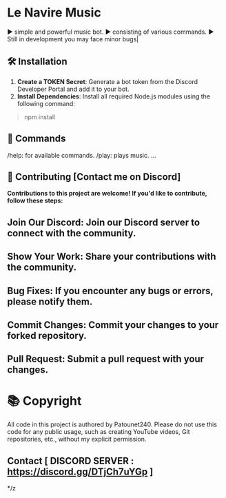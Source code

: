 #  Le Navire Music
▶️ simple and powerful music bot.
▶️ consisting of various commands.
▶️ Still in development you may face minor bugs|


## 🛠️ Installation

1. **Create a TOKEN Secret**: Generate a bot token from the Discord Developer Portal and add it to your bot.
2. **Install Dependencies**: Install all required Node.js modules using the following command:
> npm install

## 📜 Commands
/help: for available commands.
/play: plays music.
...

## 🤝 Contributing [Contact me on Discord]

**Contributions to this project are welcome! If you'd like to contribute, follow these steps:**

## Join Our Discord: Join our Discord server to connect with the community.
## Show Your Work: Share your contributions with the community.
## Bug Fixes: If you encounter any bugs or errors, please notify them.
## Commit Changes: Commit your changes to your forked repository.
## Pull Request: Submit a pull request with your changes.

# 📚 Copyright 

All code in this project is authored by Patounet240. Please do not use this code for any public usage, such as creating YouTube videos, Git repositories, etc., without my explicit permission.


   ## Contact    [ DISCORD SERVER :  https://discord.gg/DTjCh7uYGp ]
*/z
